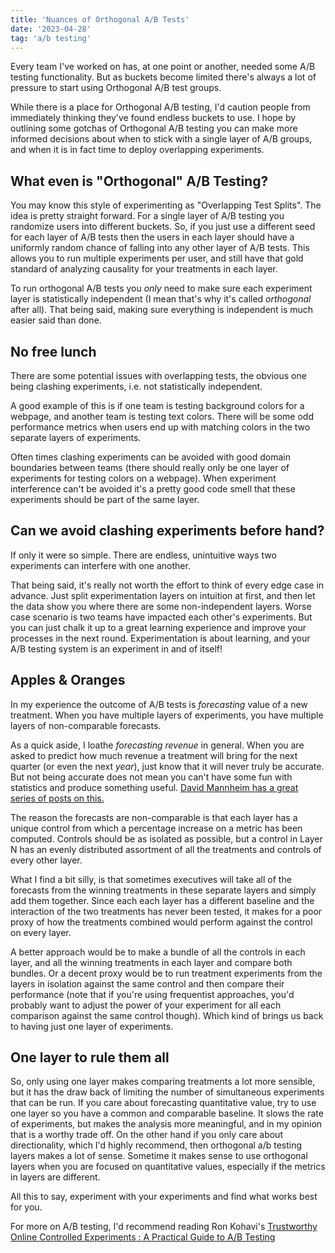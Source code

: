 ```yaml
---
title: 'Nuances of Orthogonal A/B Tests'
date: '2023-04-28'
tag: 'a/b testing'
---
```


Every team I've worked on has, at one point or another, needed some A/B testing functionality. But as buckets become limited there's always a lot of pressure to start using Orthogonal A/B test groups.

While there is a place for Orthogonal A/B testing, I'd caution people from immediately thinking they've found endless buckets to use. I hope by outlining some gotchas of Orthogonal A/B testing you can make more informed decisions about when to stick with a single layer of A/B groups, and when it is in fact time to deploy overlapping experiments.

## What even is "Orthogonal" A/B Testing?

You may know this style of experimenting as "Overlapping Test Splits". The idea is pretty straight forward. For a single layer of A/B testing you randomize users into different buckets. So, if you just use a different seed for each layer of A/B tests then the users in each layer should have a uniformly random chance of falling into any other layer of A/B tests. This allows you to run multiple experiments per user, and still have that gold standard of analyzing causality for your treatments in each layer.

To run orthogonal A/B tests you _only_ need to make sure each experiment layer is statistically independent (I mean that's why it's called _orthogonal_ after all). That being said, making sure everything is independent is much easier said than done.


## No free lunch

There are some potential issues with overlapping tests, the obvious one being clashing experiments, i.e. not statistically independent. 

A good example of this is if one team is testing background colors for a webpage, and another team is testing text colors. There will be some odd performance metrics when users end up with matching colors in the two separate layers of experiments.

Often times clashing experiments can be avoided with good domain boundaries between teams (there should really only be one layer of experiments for testing colors on a webpage). When experiment interference can't be avoided it's a pretty good code smell that these experiments should be part of the same layer. 

## Can we avoid clashing experiments before hand?

If only it were so simple. There are endless, unintuitive ways two experiments can interfere with one another. 

That being said, it's really not worth the effort to think of every edge case in advance. Just split experimentation layers on intuition at first, and then let the data show you where there are some non-independent layers. Worse case scenario is two teams have impacted each other's experiments. But you can just chalk it up to a great learning experience and improve your processes in the next round. Experimentation is about learning, and your A/B testing system is an experiment in and of itself!

## Apples & Oranges

In my experience the outcome of A/B tests is _forecasting_ value of a new treatment. When you have multiple layers of experiments, you have multiple layers of non-comparable forecasts.

As a quick aside, I loathe _forecasting revenue_ in general. When you are asked to predict how much revenue a treatment will bring for the next quarter (or even the next _year_), just know that it will never truly be accurate. But not being accurate does not mean you can't have some fun with statistics and produce something useful. [David Mannheim has a great series of posts on this.](https://www.linkedin.com/pulse/you-cant-accurately-attribute-nor-forecast-revenue-heres-mannheim/)

The reason the forecasts are non-comparable is that each layer has a unique control from which a percentage increase on a metric has been computed. Controls should be as isolated as possible, but a control in Layer N has an evenly distributed assortment of all the treatments and controls of every other layer. 

What I find a bit silly, is that sometimes executives will take all of the forecasts from the winning treatments in these separate layers and simply add them together. Since each each layer has a different baseline and the interaction of the two treatments has never been tested, it makes for a poor proxy of how the treatments combined would perform against the control on every layer.

A better approach would be to make a bundle of all the controls in each layer, and all the winning treatments in each layer and compare both bundles. Or a decent proxy would be to run treatment experiments from the layers in isolation against the same control and then compare their performance (note that if you're using frequentist approaches, you'd probably want to adjust the power of your experiment for all each comparison against the same control though). Which kind of brings us back to having just one layer of experiments.

## One layer to rule them all

So, only using one layer makes comparing treatments a lot more sensible, but it has the draw back of limiting the number of simultaneous experiments that can be run. If you care about forecasting quantitative value, try to use one layer so you have a common and comparable baseline. It slows the rate of experiments, but makes the analysis more meaningful, and in my opinion that is a worthy trade off. On the other hand if you only care about directionality, which I'd highly recommend, then orthogonal a/b testing layers makes a lot of sense. Sometime it makes sense to use orthogonal layers when you are focused on quantitative values, especially if the metrics in layers are different.

All this to say, experiment with your experiments and find what works best for you.

For more on A/B testing, I'd recommend reading Ron Kohavi's [Trustworthy Online Controlled Experiments : A Practical Guide to A/B Testing](https://experimentguide.com/)